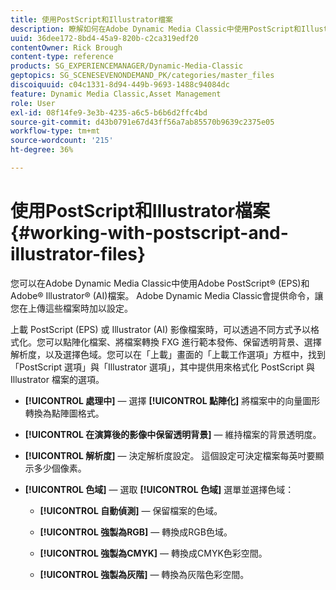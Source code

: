 ```yaml
---
title: 使用PostScript和Illustrator檔案
description: 瞭解如何在Adobe Dynamic Media Classic中使用PostScript和Illustrator檔案。
uuid: 36dee172-8bd4-45a9-820b-c2ca319edf20
contentOwner: Rick Brough
content-type: reference
products: SG_EXPERIENCEMANAGER/Dynamic-Media-Classic
geptopics: SG_SCENESEVENONDEMAND_PK/categories/master_files
discoiquuid: c04c1331-8d94-449b-9693-1488c94084dc
feature: Dynamic Media Classic,Asset Management
role: User
exl-id: 08f14fe9-3e3b-4235-a6c5-b6b6d2ffc4bd
source-git-commit: d43b0791e67d43ff56a7ab85570b9639c2375e05
workflow-type: tm+mt
source-wordcount: '215'
ht-degree: 36%

---
```


# 使用PostScript和Illustrator檔案{#working-with-postscript-and-illustrator-files}

您可以在Adobe Dynamic Media Classic中使用Adobe PostScript® (EPS)和Adobe® Illustrator® (AI)檔案。 Adobe Dynamic Media Classic會提供命令，讓您在上傳這些檔案時加以設定。

上載 PostScript (EPS) 或 Illustrator (AI) 影像檔案時，可以透過不同方式予以格式化。您可以點陣化檔案、將檔案轉換 FXG 進行範本發佈、保留透明背景、選擇解析度，以及選擇色域。您可以在「上載」畫面的「上載工作選項」方框中，找到「PostScript 選項」與「Illustrator 選項」，其中提供用來格式化 PostScript 與 Illustrator 檔案的選項。

* **[!UICONTROL 處理中]**  — 選擇 **[!UICONTROL 點陣化]** 將檔案中的向量圖形轉換為點陣圖格式。

* **[!UICONTROL 在演算後的影像中保留透明背景]**  — 維持檔案的背景透明度。

* **[!UICONTROL 解析度]**  — 決定解析度設定。 這個設定可決定檔案每英吋要顯示多少個像素。

* **[!UICONTROL 色域]**  — 選取 **[!UICONTROL 色域]** 選單並選擇色域：

   * **[!UICONTROL 自動偵測]**  — 保留檔案的色域。

   * **[!UICONTROL 強製為RGB]**  — 轉換成RGB色域。

   * **[!UICONTROL 強製為CMYK]**  — 轉換成CMYK色彩空間。

   * **[!UICONTROL 強製為灰階]**  — 轉換為灰階色彩空間。
